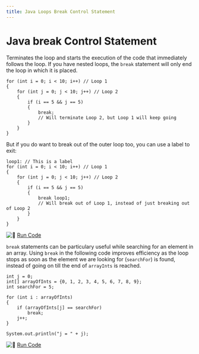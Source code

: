 ```yaml
---
title: Java Loops Break Control Statement
---
```

# Java break Control Statement

Terminates the loop and starts the execution of the code that immediately follows the loop. If you have nested loops, the `break` statement will only end the loop in which it is placed.

    for (int i = 0; i < 10; i++) // Loop 1
    {
        for (int j = 0; j < 10; j++) // Loop 2
        {
            if (i == 5 && j == 5)
            {
                break;
                // Will terminate Loop 2, but Loop 1 will keep going
            }
        }
    }

But if you do want to break out of the outer loop too, you can use a label to exit:

    loop1: // This is a label
    for (int i = 0; i < 10; i++) // Loop 1
    {
        for (int j = 0; j < 10; j++) // Loop 2
        {
            if (i == 5 && j == 5)
            {
                break loop1;
                // Will break out of Loop 1, instead of just breaking out of Loop 2
            }
        }
    }

![:rocket:](//forum.freecodecamp.com/images/emoji/emoji_one/rocket.png?v=2 ":rocket:") <a href='https://repl.it/CJZA/0' target='_blank' rel='nofollow'>Run Code</a>

`break` statements can be particulary useful while searching for an element in an array. Using `break` in the following code improves efficiency as the loop stops as soon as the element we are looking for (`searchFor`) is found, instead of going on till the end of `arrayInts` is reached.

    int j = 0;
    int[] arrayOfInts = {0, 1, 2, 3, 4, 5, 6, 7, 8, 9};
    int searchFor = 5;

    for (int i : arrayOfInts)
    {
        if (arrayOfInts[j] == searchFor)
            break;
        j++;
    }

    System.out.println("j = " + j);

![:rocket:](//forum.freecodecamp.com/images/emoji/emoji_one/rocket.png?v=2 ":rocket:") <a href='https://repl.it/CJZC/0' target='_blank' rel='nofollow'>Run Code</a>